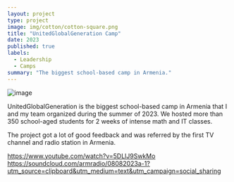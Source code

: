 ```yaml
---
layout: project
type: project
image: img/cotton/cotton-square.png
title: "UnitedGlobalGeneration Camp"
date: 2023
published: true
labels:
  - Leadership
  - Camps
summary: "The biggest school-based camp in Armenia."
---
```


![image](https://github.com/user-attachments/assets/4821765f-8849-4a01-a6eb-6cc42068241d)


UnitedGlobalGeneration is the biggest school-based camp in Armenia that I and my team organized during the summer of 2023. We hosted more than 350 school-aged students for 2 weeks of intense math and IT classes.

The project got a lot of good feedback and was referred by the first TV channel and radio station in Armenia. 

https://www.youtube.com/watch?v=5DLlJ9SwkMo
https://soundcloud.com/armradio/08082023a-1?utm_source=clipboard&utm_medium=text&utm_campaign=social_sharing
